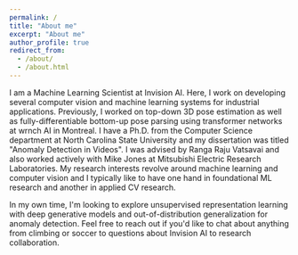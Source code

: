 ```yaml
---
permalink: /
title: "About me"
excerpt: "About me"
author_profile: true
redirect_from: 
  - /about/
  - /about.html
---
```


I am a Machine Learning Scientist at Invision AI. Here, I work on developing several computer vision and machine learning systems for industrial applications. Previously, I worked on top-down 3D pose estimation as well as fully-differentiable bottom-up pose parsing using transformer networks at wrnch AI in Montreal. I have a Ph.D. from the Computer Science department at North Carolina State University and my dissertation was titled "Anomaly Detection in Videos". I was advised by Ranga Raju Vatsavai and also worked actively with Mike Jones at Mitsubishi Electric Research Laboratories. My research interests revolve around machine learning and computer vision and I typically like to have one hand in foundational ML research and another in applied CV research. 

In my own time, I'm looking to explore unsupervised representation learning with deep generative models and out-of-distribution generalization for anomaly detection. Feel free to reach out if you'd like to chat about anything from climbing or soccer to questions about Invision AI to research collaboration.
